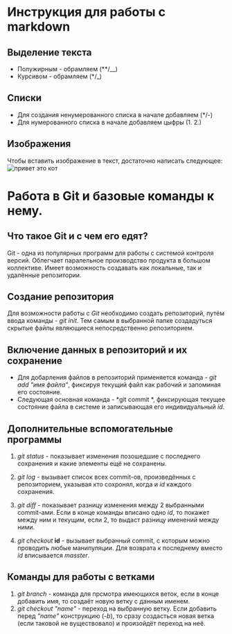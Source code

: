 # Инструкция для работы с markdown

## Выделение текста
* Полужирным - обрамляем (**/__)
* Курсивом - обрамляем (*/_)

## Списки
* Для создания ненумерованного списка в начале добавляем (*/-)
* Для нумерованного списка в начале добавляем цыфры (1. 2.)

## Изображения 
Чтобы вставить изображение в текст, достаточно написать следующее: 
![привет это кот](kot.jpg)





# Работа в Git и базовые команды к нему.

## Что такое Git и с чем его едят?

Git - одна из популярных программ для работы с системой контроля версий. Облегчает паралельное производство продукта в большом коллективе. Имеет возможность создавать как локальные, так и удалённые репозитории.

## Создание репозитория
Для возможности работы с *Git* необходимо создать репозиторий, путём ввода команды - *git init*. Тем самым в выбранной папке создадуться скрытые файлы являющиеся непосредственно репозиторием.

## Включение данных в репозиторий и их сохранение
* Для добарления файлов в репозиторий применяется команда - *git add "имя файла"*, фиксируя текущий файл как рабочий и запоминая его состояние.
* Следующая основная команда - *git commit *, фиксирующая текущее состояние файла в системе и записывающая его индивидуальный *id*.

## Дополнительные вспомогательные программы
1. *git status* - показывает изменения позошедшие с последнего сохранения и какие элементы ещё не сохранены.
2. *git log* - вызывает список всех commit-ов, произведённых с репозиторием, указывая кто сохронял, когда и *id* каждого сохранения.
3. *git diff* - показывает разницу изменения между 2 выбранными commit-ами. Если в конце команды вписано одно *id*, то покажет между ним и текущим, если 2, то выдаст разницу именений между ними.

4. *git checkout* **id** - вызывает выбранный commit, с которым можно проводить любые манипуляции. Для возврата к последнему вместо *id* вписывается *masster*.

## Команды для работы с ветками 
1. *git branch* - команда для прсмотра имеющихся веток, если в конце добавить имя, то создаёт новую ветку с данным именем.
2. *git checkout "name"* - переход на выбранную ветку. Если добавить перед _"name"_ конструкцию (*-b*), то сразу создасться новая ветка (если таковой не вуществовало) и произойдёт переход на неё.